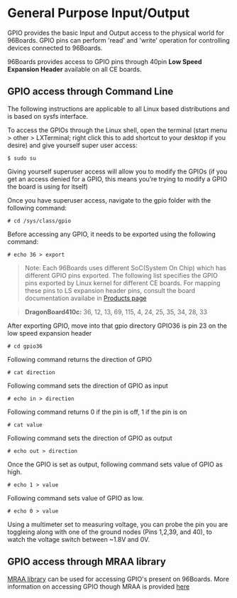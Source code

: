 # General Purpose Input/Output

GPIO provides the basic Input and Output access to the physical world for 96Boards. GPIO pins can perform 'read' and
'write' operation for controlling devices connected to 96Boards.

96Boards provides access to GPIO pins through 40pin **Low Speed Expansion Header** available on all CE boards.

## GPIO access through Command Line

The following instructions are applicable to all Linux based distributions and is based on sysfs interface.

To access the GPIOs through the Linux shell, open the terminal (start menu > other > LXTerminal; right click this to add shortcut to your desktop if you desire) and give yourself super user access:

```shell
$ sudo su
```

Giving yourself superuser access will allow you to modify the GPIOs (if you get an access denied for a GPIO, this means you’re trying to modify a GPIO the board is using for itself)

Once you have superuser access, navigate to the gpio folder with the following command:

```shell
# cd /sys/class/gpio
```

Before accessing any GPIO, it needs to be exported using the following command:

```shell
# echo 36 > export
```

> Note: Each 96Boards uses different SoC(System On Chip) which has different GPIO pins exported. The following list
specifies the GPIO pins exported by Linux kernel for different CE boards. For mapping these pins to LS expansion header pins,
consult the board documentation availabe in [Products page](http://www.96boards.org/products/ce/)

> **DragonBoard410c:** 36, 12, 13, 69, 115, 4, 24, 25, 35, 34, 28, 33  

After exporting GPIO, move into that gpio directory
GPIO36 is pin 23 on the low speed expansion header
```shell
# cd gpio36
```

Following command returns the direction of GPIO
```shell
# cat direction
```

Following command sets the direction of GPIO as input
```shell
# echo in > direction
```

Following command returns 0 if the pin is off, 1 if the pin is on
```shell
# cat value
```
Following command sets the direction of GPIO as output
```shell
# echo out > direction
```
Once the GPIO is set as output, following command sets value of GPIO as high.
```shell
# echo 1 > value
```
Following command sets value of GPIO as low.
```shell
# echo 0 > value
```

Using a multimeter set to measuring voltage, you can probe the pin you are toggleing along with one of the ground nodes (Pins 1,2,39, and 40), to watch the voltage switch between ~1.8V and 0V.

## GPIO access through MRAA library

[MRAA library](https://github.com/intel-iot-devkit/mraa) can be used for accessing GPIO's present on 96Boards. More
information on accessing GPIO though MRAA is provided [here](https://iotdk.intel.com/docs/master/mraa/gpio_8h.html)
